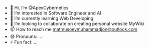 - 👋 Hi, I’m @ApexCybernetics
- 👀 I’m interested in Software Engineer and AI
- 🌱 I’m currently learning Web Developing
- 💞️ I’m looking to collaborate on creating personal website MyWiki
- 📫 How to reach me matmusoevmuhammadjon@outlook.com
- 😄 Pronouns: ...
- ⚡ Fun fact: ...

<!---
ApexCybernetics/ApexCybernetics is a ✨ special ✨ repository because its `README.md` (this file) appears on your GitHub profile.
You can click the Preview link to take a look at your changes.
--->
